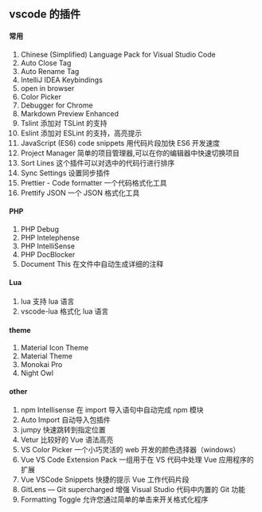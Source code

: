 ## vscode 的插件

#### 常用

1. Chinese (Simplified) Language Pack for Visual Studio Code
2. Auto Close Tag
3. Auto Rename Tag
4. IntelliJ IDEA Keybindings
5. open in browser
6. Color Picker
7. Debugger for Chrome
8. Markdown Preview Enhanced
9. Tslint 添加对 TSLint 的支持
10. Eslint 添加对 ESLint 的支持，高亮提示
11. JavaScript (ES6) code snippets 用代码片段加快 ES6 开发速度
12. Project Manager 简单的项目管理器,可以在你的编辑器中快速切换项目
13. Sort Lines 这个插件可以对选中的代码行进行排序
14. Sync Settings 设置同步插件
15. Prettier - Code formatter 一个代码格式化工具
16. Prettify JSON 一个 JSON 格式化工具

#### PHP

1. PHP Debug
2. PHP Intelephense
3. PHP IntelliSense
4. PHP DocBlocker
5. Document This 在文件中自动生成详细的注释

#### Lua

1. lua 支持 lua 语言
2. vscode-lua 格式化 lua 语言

#### theme

1. Material Icon Theme
2. Material Theme
3. Monokai Pro
4. Night Owl

#### other

1. npm Intellisense 在 import 导入语句中自动完成 npm 模块
2. Auto Import 自动导入包插件
3. jumpy 快速跳转到指定位置
4. Vetur 比较好的 Vue 语法高亮
5. VS Color Picker 一个小巧灵活的 web 开发的颜色选择器（windows）
6. Vue VS Code Extension Pack 一组用于在 VS 代码中处理 Vue 应用程序的扩展
7. Vue VSCode Snippets 快捷的提示 Vue 工作代码片段
8. GitLens — Git supercharged 增强 Visual Studio 代码中内置的 Git 功能
9. Formatting Toggle 允许您通过简单的单击来开关格式化程序
